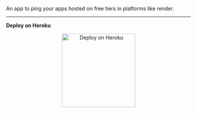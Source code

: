 An app to ping your apps hosted on free tiers in platforms like render.
<hr>
<b align="center">Deploy on Heroku</b>
 <p align="center">
        <a href="https://dashboard.heroku.com/new?template=https://github.com/cheekydavy/uptimer" style="margin: 10px;">
            <img src="https://img.shields.io/badge/Deploy-Heroku-green?logo=heroku" alt="Deploy on Heroku" width="200">
        </a>
  </p>
